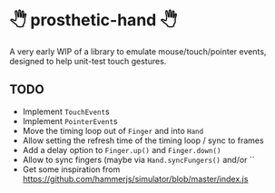 
# 🖑 prosthetic-hand 🖑


A very early WIP of a library to emulate mouse/touch/pointer events, designed to help
unit-test touch gestures.






## TODO

* Implement `TouchEvent`s
* Implement `PointerEvent`s
* Move the timing loop out of `Finger` and into `Hand`
* Allow setting the refresh time of the timing loop / sync to frames
* Add a delay option to `Finger.up()` and `Finger.down()`
* Allow to sync fingers (maybe via `Hand.syncFungers()` and/or ``
* Get some inspiration from https://github.com/hammerjs/simulator/blob/master/index.js


